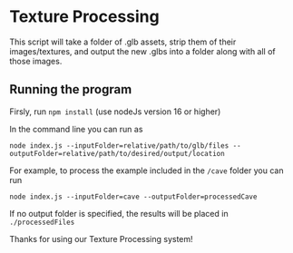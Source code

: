 # Texture Processing

This script will take a folder of .glb assets, strip them of their images/textures, and output the new .glbs into a folder along with all of those images. 

## Running the program
Firsly, run `npm install` (use nodeJs version 16 or higher)


In the command line you can run as 
```shell
node index.js --inputFolder=relative/path/to/glb/files --outputFolder=relative/path/to/desired/output/location
```

For example, to process the example included in the `/cave` folder you can run 
```shell
node index.js --inputFolder=cave --outputFolder=processedCave
```

If no output folder is specified, the results will be placed in `./processedFiles`

Thanks for using our Texture Processing system!  
